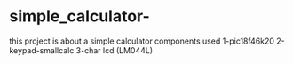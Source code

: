 # simple_calculator-
this project is about a simple calculator 
components used
1-pic18f46k20
2-keypad-smallcalc
3-char lcd (LM044L)
